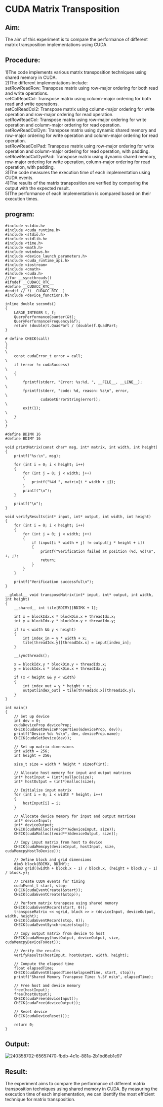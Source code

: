 # CUDA Matrix Transposition
## Aim:
The aim of this experiment is to compare the performance of different matrix transposition implementations using CUDA.

## Procedure:
1)The code implements various matrix transposition techniques using shared memory in CUDA.
<br>2)The different implementations include:
  <br> setRowReadRow: Transpose matrix using row-major ordering for both read and write operations.
  <br> setColReadCol: Transpose matrix using column-major ordering for both read and write operations.
  <br> setColReadCol2: Transpose matrix using column-major ordering for write operation and row-major ordering for read operation.
  <br> setRowReadCol: Transpose matrix using row-major ordering for write operation and column-major ordering for read operation.
  <br> setRowReadColDyn: Transpose matrix using dynamic shared memory and row-major ordering for write operation and column-major ordering for read operation.
  <br> setRowReadColPad: Transpose matrix using row-major ordering for write operation and column-major ordering for read operation, with padding.
   <br>setRowReadColDynPad: Transpose matrix using dynamic shared memory, row-major ordering for write operation, column-major ordering for read operation, with padding.
<br>3)The code measures the execution time of each implementation using CUDA events.
<br>4)The results of the matrix transposition are verified by comparing the output with the expected result.
<br>5)The performance of each implementation is compared based on their execution times.

## program:
```python3
#include <stdio.h>
#include <cuda_runtime.h>
#include <stdio.h>
#include <stdlib.h>
#include <time.h>
#include <math.h>
#include <windows.h>
#include <device_launch_parameters.h>
#include <cuda_runtime_api.h>
#include <iostream>
#include <cmath>
#include <cuda.h>
//for __syncthreads()
#ifndef __CUDACC_RTC__ 
#define __CUDACC_RTC__
#endif // !(__CUDACC_RTC__)
#include <device_functions.h>

inline double seconds()
{
    LARGE_INTEGER t, f;
    QueryPerformanceCounter(&t);
    QueryPerformanceFrequency(&f);
    return (double)t.QuadPart / (double)f.QuadPart;
}

# define CHECK(call)                                                            \
{                                                                              \
    const cudaError_t error = call;                                            \
    if (error != cudaSuccess)                                                  \
    {                                                                          \
        fprintf(stderr, "Error: %s:%d, ", __FILE__, __LINE__);                 \
        fprintf(stderr, "code: %d, reason: %s\n", error,                       \
                cudaGetErrorString(error));                                    \
        exit(1);                                                               \
    }                                                                          \
}

#define BDIMX 16
#define BDIMY 16

void printMatrix(const char* msg, int* matrix, int width, int height)
{
    printf("%s:\n", msg);

    for (int i = 0; i < height; i++)
    {
        for (int j = 0; j < width; j++)
        {
            printf("%4d ", matrix[i * width + j]);
        }
        printf("\n");
    }

    printf("\n");
}

void verifyResults(int* input, int* output, int width, int height)
{
    for (int i = 0; i < height; i++)
    {
        for (int j = 0; j < width; j++)
        {
            if (input[i * width + j] != output[j * height + i])
            {
                printf("Verification failed at position (%d, %d)\n", i, j);
                return;
            }
        }
    }

    printf("Verification successful\n");
}

__global__ void transposeMatrix(int* input, int* output, int width, int height)
{
    __shared__ int tile[BDIMY][BDIMX + 1];

    int x = blockIdx.x * blockDim.x + threadIdx.x;
    int y = blockIdx.y * blockDim.y + threadIdx.y;

    if (x < width && y < height)
    {
        int index_in = y * width + x;
        tile[threadIdx.y][threadIdx.x] = input[index_in];
    }

    __syncthreads();

    x = blockIdx.y * blockDim.y + threadIdx.x;
    y = blockIdx.x * blockDim.x + threadIdx.y;

    if (x < height && y < width)
    {
        int index_out = y * height + x;
        output[index_out] = tile[threadIdx.x][threadIdx.y];
    }
}

int main()
{
    // Set up device
    int dev = 0;
    cudaDeviceProp deviceProp;
    CHECK(cudaGetDeviceProperties(&deviceProp, dev));
    printf("Device %d: %s\n", dev, deviceProp.name);
    CHECK(cudaSetDevice(dev));

    // Set up matrix dimensions
    int width = 256;
    int height = 256;

    size_t size = width * height * sizeof(int);

    // Allocate host memory for input and output matrices
    int* hostInput = (int*)malloc(size);
    int* hostOutput = (int*)malloc(size);

    // Initialize input matrix
    for (int i = 0; i < width * height; i++)
    {
        hostInput[i] = i;
    }

    // Allocate device memory for input and output matrices
    int* deviceInput;
    int* deviceOutput;
    CHECK(cudaMalloc((void**)&deviceInput, size));
    CHECK(cudaMalloc((void**)&deviceOutput, size));

    // Copy input matrix from host to device
    CHECK(cudaMemcpy(deviceInput, hostInput, size, cudaMemcpyHostToDevice));

    // Define block and grid dimensions
    dim3 block(BDIMX, BDIMY);
    dim3 grid((width + block.x - 1) / block.x, (height + block.y - 1) / block.y);

    // Create CUDA events for timing
    cudaEvent_t start, stop;
    CHECK(cudaEventCreate(&start));
    CHECK(cudaEventCreate(&stop));

    // Perform matrix transpose using shared memory
    CHECK(cudaEventRecord(start, 0));
    transposeMatrix << <grid, block >> > (deviceInput, deviceOutput, width, height);
    CHECK(cudaEventRecord(stop, 0));
    CHECK(cudaEventSynchronize(stop));

    // Copy output matrix from device to host
    CHECK(cudaMemcpy(hostOutput, deviceOutput, size, cudaMemcpyDeviceToHost));

    // Verify the results
    verifyResults(hostInput, hostOutput, width, height);

    // Compute the elapsed time
    float elapsedTime;
    CHECK(cudaEventElapsedTime(&elapsedTime, start, stop));
    printf("Shared Memory Transpose Time: %.5f ms\n", elapsedTime);

    // Free host and device memory
    free(hostInput);
    free(hostOutput);
    CHECK(cudaFree(deviceInput));
    CHECK(cudaFree(deviceOutput));

    // Reset device
    CHECK(cudaDeviceReset());

    return 0;
}
```

## Output:
![240358702-65657470-fbdb-4c1c-881a-2b1bd6eb1e97](https://github.com/ragav-47/PCA-Demonstrate-Matrix-transposition-on-shared-memory/assets/75235488/32907522-fdef-4692-aec4-7f9bb754ce99)

## Result:
The experiment aims to compare the performance of different matrix transposition techniques using shared memory in CUDA. By measuring the execution time of each implementation, we can identify the most efficient technique for matrix transposition.
